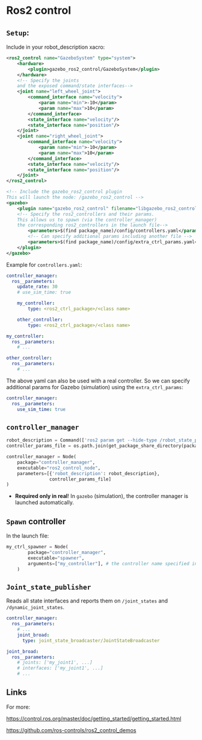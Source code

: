 # Ros2 control


## `Setup`:
Include in your robot_description xacro:
```xml
<ros2_control name="GazeboSystem" type="system">
    <hardware>
        <plugin>gazebo_ros2_control/GazeboSystem</plugin>
    </hardware>
    <!-- Specify the joints 
    and the exposed command/state interfaces-->
    <joint name="left_wheel_joint">
        <command_interface name="velocity">
            <param name="min">-10</param>
            <param name="max">10</param>
        </command_interface>
        <state_interface name="velocity"/>
        <state_interface name="position"/>
    </joint>
    <joint name="right_wheel_joint">
        <command_interface name="velocity">
            <param name="min">-10</param>
            <param name="max">10</param>
        </command_interface>
        <state_interface name="velocity"/>
        <state_interface name="position"/>
    </joint>
</ros2_control>

<!-- Include the gazebo_ros2_control plugin
This will launch the node: /gazebo_ros2_control -->
<gazebo>
    <plugin name="gazebo_ros2_control" filename="libgazebo_ros2_control.so">
    <!-- Specify the ros2_controllers and their params.
    This allows us to spawn (via the controller_manager) 
    the corresponding ros2_controllers in the launch file-->
        <parameters>$(find package_name)/config/controllers.yaml</parameters>
        <!-- Can specify additional params including another file -->
        <parameters>$(find package_name)/config/extra_ctrl_params.yaml</parameters>
    </plugin>
</gazebo>
```

Example for `controllers.yaml`:
```yaml
controller_manager:
  ros__parameters:
    update_rate: 30
    # use_sim_time: true

    my_controller:
        type: <ros2_ctrl_package>/<class name>

    other_controller:
        type: <ros2_ctrl_package>/<class name>

my_controller:
  ros__parameters:
    # ...

other_controller:
  ros__parameters:
    # ...
```
The above yaml can also be used with a real controller. So we can specify additional params for Gazebo (simulation) using the `extra_ctrl_params`:
```yaml
controller_manager:
  ros__parameters:
    use_sim_time: true
```

## `controller_manager`
```python
robot_description = Command(['ros2 param get --hide-type /robot_state_publisher robot_description'])
controller_params_file = os.path.join(get_package_share_directory(package_name),'config','controllers.yaml')

controller_manager = Node(
    package="controller_manager",
    executable="ros2_control_node",
    parameters=[{'robot_description': robot_description},
                controller_params_file]
)
```
- **Required only in real**! In `gazebo` (simulation), the controller manager is launched automatically.

## `Spawn` controller
In the launch file:
```python
my_ctrl_spawner = Node(
        package="controller_manager",
        executable="spawner",
        arguments=["my_controller"], # the controller name specified in the yaml
    )
```

## `Joint_state_publisher`
Reads all state interfaces and reports them on `/joint_states` and `/dynamic_joint_states`.
```yaml
controller_manager:
  ros__parameters:
    # ...
    joint_broad:
      type: joint_state_broadcaster/JointStateBroadcaster

joint_broad:
  ros__parameters:
    # joints: ['my_joint1', ...]
    # interfaces: ['my_joint1', ...]
    # ...
```

## Links

For more:

https://control.ros.org/master/doc/getting_started/getting_started.html

https://github.com/ros-controls/ros2_control_demos

